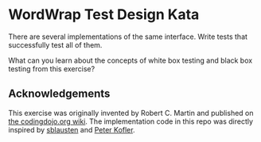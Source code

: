 WordWrap Test Design Kata
===========================

There are several implementations of the same interface. Write tests that successfully test all of them.

What can you learn about the concepts of white box testing and black box testing from this exercise?

Acknowledgements
----------------

This exercise was originally invented by Robert C. Martin and published on [the codingdojo.org wiki](http://codingdojo.org/kata/WordWrap/). The implementation code in this repo was directly inspired by [sblausten](https://github.com/sblausten/word-wrap-kata) and [Peter Kofler](http://blog.code-cop.org/2011/08/word-wrap-kata-variants.html).
